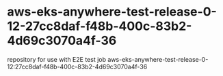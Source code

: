 # aws-eks-anywhere-test-release-0-12-27cc8daf-f48b-400c-83b2-4d69c3070a4f-36
repository for use with E2E test job aws-eks-anywhere-test-release-0-12:27cc8daf-f48b-400c-83b2-4d69c3070a4f-36
